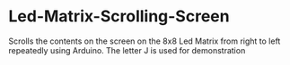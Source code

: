 # Led-Matrix-Scrolling-Screen

Scrolls the contents on the screen on the 8x8 Led Matrix from right to left repeatedly using Arduino. The letter J is used for demonstration

